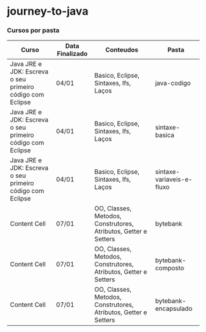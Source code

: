 # journey-to-java

### Cursos por pasta

| Curso  | Data Finalizado | Conteudos | Pasta | 
| ------------- | ------------- | ------------- | ------------- |
| Java JRE e JDK: Escreva o seu primeiro código com Eclipse  | 04/01 | Basico, Eclipse, Sintaxes, Ifs, Laços | java-codigo |
| Java JRE e JDK: Escreva o seu primeiro código com Eclipse  | 04/01 | Basico, Eclipse, Sintaxes, Ifs, Laços | sintaxe-basica  |
| Java JRE e JDK: Escreva o seu primeiro código com Eclipse  | 04/01 | Basico, Eclipse, Sintaxes, Ifs, Laços | sintaxe-variaveis-e-fluxo  |
| Content Cell  | 07/01 | OO, Classes, Metodos, Construtores, Atributos, Getter e Setters | bytebank |
| Content Cell  | 07/01 | OO, Classes, Metodos, Construtores, Atributos, Getter e Setters | bytebank-composto  |
| Content Cell  | 07/01 | OO, Classes, Metodos, Construtores, Atributos, Getter e Setters | bytebank-encapsulado  |
